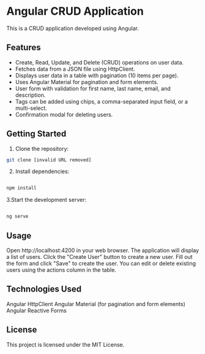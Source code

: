 # Angular CRUD Application

This is a CRUD application developed using Angular.

## Features

* Create, Read, Update, and Delete (CRUD) operations on user data.
* Fetches data from a JSON file using HttpClient.
* Displays user data in a table with pagination (10 items per page).
* Uses Angular Material for pagination and form elements.
* User form with validation for first name, last name, email, and description.
* Tags can be added using chips, a comma-separated input field, or a multi-select.
* Confirmation modal for deleting users.

## Getting Started

1. Clone the repository:

```bash
git clone [invalid URL removed]
```

2. Install dependencies:

```bash

npm install
```

3.Start the development server:

```bash

ng serve
```

## Usage
Open http://localhost:4200 in your web browser.
The application will display a list of users.
Click the "Create User" button to create a new user.
Fill out the form and click "Save" to create the user.
You can edit or delete existing users using the actions column in the table.

## Technologies Used
Angular
HttpClient
Angular Material (for pagination and form elements)
Angular Reactive Forms

## License

This project is licensed under the MIT License.
